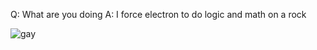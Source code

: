 Q: What are you doing
A: I force electron to do logic and math on a rock

![gay](https://cdn.discordapp.com/attachments/734043019665473627/752143437272449125/IMG_20200906_192838.jpg)
